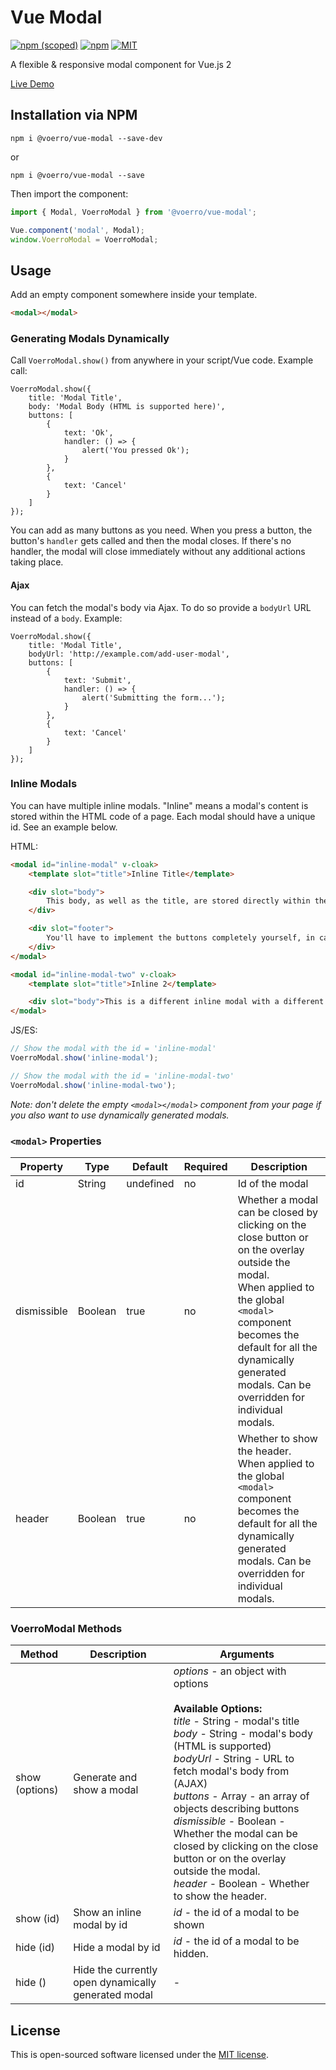 # Vue Modal

[![npm (scoped)](https://img.shields.io/npm/v/@voerro/vue-modal.svg?style=flat-square)](https://www.npmjs.com/package/@voerro/vue-modal)
[![npm](https://img.shields.io/npm/dm/@voerro/vue-modal.svg?style=flat-square)](https://www.npmjs.com/package/@voerro/vue-modal)
[![MIT](https://img.shields.io/github/license/AlexMordred/vue-modal.svg?style=flat-square)](https://opensource.org/licenses/MIT)

A flexible & responsive modal component for Vue.js 2

[Live Demo](https://voerro.github.io/vue-modal/)

## Installation via NPM

```
npm i @voerro/vue-modal --save-dev
```
or
```
npm i @voerro/vue-modal --save
```

Then import the component:

```javascript
import { Modal, VoerroModal } from '@voerro/vue-modal';

Vue.component('modal', Modal);
window.VoerroModal = VoerroModal;
```

## Usage

Add an empty component somewhere inside your template.

```html
<modal></modal>
```

### Generating Modals Dynamically

Call `VoerroModal.show()` from anywhere in your script/Vue code. Example call:

```
VoerroModal.show({
    title: 'Modal Title',
    body: 'Modal Body (HTML is supported here)',
    buttons: [
        {
            text: 'Ok',
            handler: () => {
                alert('You pressed Ok');
            }
        },
        {
            text: 'Cancel'
        }
    ]
});
```

You can add as many buttons as you need. When you press a button, the button's `handler` gets called and then the modal closes. If there's no handler, the modal will close immediately without any additional actions taking place.

#### Ajax

You can fetch the modal's body via Ajax. To do so provide a `bodyUrl` URL instead of a `body`. Example:

```
VoerroModal.show({
    title: 'Modal Title',
    bodyUrl: 'http://example.com/add-user-modal',
    buttons: [
        {
            text: 'Submit',
            handler: () => {
                alert('Submitting the form...');
            }
        },
        {
            text: 'Cancel'
        }
    ]
});
```

### Inline Modals

You can have multiple inline modals. "Inline" means a modal's content is stored within the HTML code of a page. Each modal should have a unique id. See an example below.

HTML:

```html
<modal id="inline-modal" v-cloak>
    <template slot="title">Inline Title</template>

    <div slot="body">
        This body, as well as the title, are stored directly within the HTML of your page.
    </div>

    <div slot="footer">
        You'll have to implement the buttons completely yourself, in case you need them of course.
    </div>
</modal>

<modal id="inline-modal-two" v-cloak>
    <template slot="title">Inline 2</template>

    <div slot="body">This is a different inline modal with a different id.</div>
</modal>
```

JS/ES:

```javascript
// Show the modal with the id = 'inline-modal'
VoerroModal.show('inline-modal');

// Show the modal with the id = 'inline-modal-two'
VoerroModal.show('inline-modal-two');
```

*Note: don't delete the empty `<modal></modal>` component from your page if you also want to use dynamically generated modals.*

### `<modal>` Properties

Property | Type | Default | Required | Description
--- | --- | --- | --- | ---
id | String | undefined | no | Id of the modal
dismissible | Boolean | true | no | Whether a modal can be closed by clicking on the close button or on the overlay outside the modal.<br>When applied to the global `<modal>` component becomes the default for all the dynamically generated modals. Can be overridden for individual modals.
header | Boolean | true | no | Whether to show the header.<br>When applied to the global `<modal>` component becomes the default for all the dynamically generated modals. Can be overridden for individual modals.

### VoerroModal Methods

Method | Description | Arguments
---| --- | ---
show (options) | Generate and show a modal | *options* - an object with options<br><br>**Available Options:**<br>*title* - String - modal's title<br>*body* - String - modal's body (HTML is supported)<br>*bodyUrl* - String - URL to fetch modal's body from (AJAX)<br>*buttons* - Array - an array of objects describing buttons<br>*dismissible* - Boolean - Whether the modal can be closed by clicking on the close button or on the overlay outside the modal.<br>*header* - Boolean - Whether to show the header.
show (id) | Show an inline modal by id | *id* - the id of a modal to be shown
hide (id) | Hide a modal by id | *id* - the id of a modal to be hidden.
hide () | Hide the currently open dynamically generated modal | -

## License

This is open-sourced software licensed under the [MIT license](http://opensource.org/licenses/MIT).